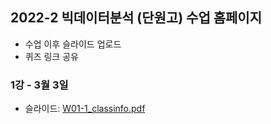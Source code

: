 ## 2022-2 빅데이터분석 (단원고) 수업 홈페이지

- 수업 이후 슬라이드 업로드
- 퀴즈 링크 공유 

### 1강 - 3월 3일

- 슬라이드: [W01-1_classinfo.pdf](https://github.com/nongaussian/class-2022-danwon/files/8150629/W01-1_classinfo.pdf)
